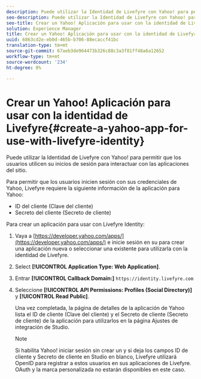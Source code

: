 ```yaml
---
description: Puede utilizar la Identidad de Livefyre con Yahoo! para permitir que los usuarios utilicen su inicios de sesión para interactuar con las aplicaciones del sitio.
seo-description: Puede utilizar la Identidad de Livefyre con Yahoo! para permitir que los usuarios utilicen su inicios de sesión para interactuar con las aplicaciones del sitio.
seo-title: Crear un Yahoo! Aplicación para usar con la identidad de Livefyre
solution: Experience Manager
title: Crear un Yahoo! Aplicación para usar con la identidad de Livefyre
uuid: 6863cd2e-eb0d-465b-b706-88ecaccf41bc
translation-type: tm+mt
source-git-commit: 67aeb3de964473b326c88c3a3f81ff48a6a12652
workflow-type: tm+mt
source-wordcount: '234'
ht-degree: 0%

---
```



# Crear un Yahoo! Aplicación para usar con la identidad de Livefyre{#create-a-yahoo-app-for-use-with-livefyre-identity}

Puede utilizar la Identidad de Livefyre con Yahoo! para permitir que los usuarios utilicen su inicios de sesión para interactuar con las aplicaciones del sitio.

Para permitir que los usuarios inicien sesión con sus credenciales de Yahoo, Livefyre requiere la siguiente información de la aplicación para Yahoo:

* ID del cliente (Clave del cliente)
* Secreto del cliente (Secreto de cliente)

Para crear un aplicación para usar con Livefyre Identity:

1. Vaya a [https://developer.yahoo.com/apps/](https://developer.yahoo.com/apps/) e inicie sesión en su para crear una aplicación nueva o seleccionar una existente para utilizarla con la identidad de Livefyre.
1. Select **[!UICONTROL Application Type: Web Application]**.
1. Entrar **[!UICONTROL Callback Domain:]** `https://identity.livefyre.com`
1. Seleccione **[!UICONTROL API Permissions: Profiles (Social Directory)]** y **[!UICONTROL Read Public]**.

   Una vez completada, la página de detalles de la aplicación de Yahoo lista el ID de cliente (Clave del cliente) y el Secreto de cliente (Secreto de cliente) de la aplicación para utilizarlos en la página Ajustes de integración de Studio.

   >[!NOTE]
   >
   >Si habilita Yahoo! iniciar sesión sin crear un y si deja los campos ID de cliente y Secreto de cliente en Studio en blanco, Livefyre utilizará OpenID para registrar a estos usuarios en sus aplicaciones de Livefyre. OAuth y la marca personalizada no estarán disponibles en este caso.